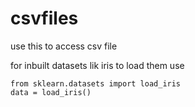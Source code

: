 # csvfiles
use this to access csv file

for inbuilt datasets lik iris to load them use
      
    from sklearn.datasets import load_iris
    data = load_iris()
